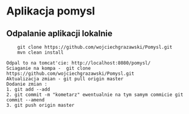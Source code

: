 # Aplikacja pomysl


## Odpalanie aplikacji lokalnie

```
	git clone https://github.com/wojciechgrazawski/Pomysl.git
	mvn clean install
```

    Odpal to na tomcat'cie: http://localhost:8080/pomysl/
    Sciaganie na kompa -  git clone https://github.com/wojciechgrazawski/Pomysl.git
    Aktualizacja zmian - git pull origin master
    Dodanie zmian :
    1. git add --add
    2. git commit -m "kometarz" ewentualnie na tym samym commicie git commit --amend
    3. git push origin master
```







